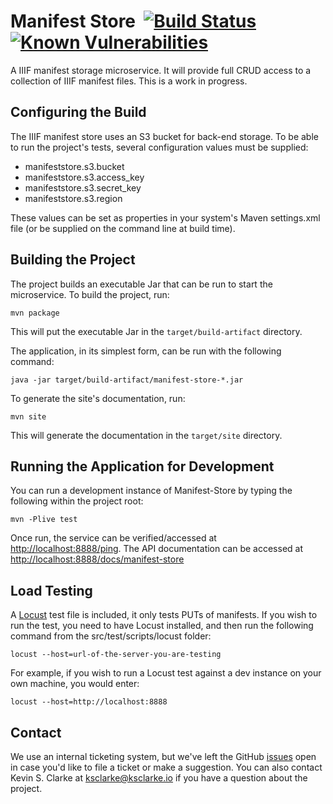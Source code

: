 # Manifest Store &nbsp;[![Build Status](https://api.travis-ci.com/uclalibrary/manifest-store.svg?branch=master)](https://travis-ci.com/uclalibrary/manifest-store) [![Known Vulnerabilities](https://img.shields.io/snyk/vulnerabilities/github/uclalibrary/manifest-store.svg)](https://snyk.io/test/github/uclalibrary/manifest-store)

A IIIF manifest storage microservice. It will provide full CRUD access to a collection of IIIF manifest files. This is a work in progress.

## Configuring the Build

The IIIF manifest store uses an S3 bucket for back-end storage. To be able to run the project's tests, several configuration values must be supplied:

* manifeststore.s3.bucket
* manifeststore.s3.access_key
* manifeststore.s3.secret_key
* manifeststore.s3.region

These values can be set as properties in your system's Maven settings.xml file (or be supplied on the command line at build time).

## Building the Project

The project builds an executable Jar that can be run to start the microservice. To build the project, run:

    mvn package

This will put the executable Jar in the `target/build-artifact` directory.

The application, in its simplest form, can be run with the following command:

    java -jar target/build-artifact/manifest-store-*.jar

To generate the site's documentation, run:

    mvn site

This will generate the documentation in the `target/site` directory.

## Running the Application for Development

You can run a development instance of Manifest-Store by typing the following within the project root:

    mvn -Plive test

Once run, the service can be verified/accessed at [http://localhost:8888/ping](http://localhost:8888/ping). The API documentation can be accessed at [http://localhost:8888/docs/manifest-store](http://localhost:8888/docs/manifest-store)

## Load Testing

A [Locust](https://docs.locust.io/en/stable/index.html) test file is included, it only tests PUTs of manifests. If you wish to run the test, you need to have Locust installed, and then run the following command from the src/test/scripts/locust folder:

    locust --host=url-of-the-server-you-are-testing

For example, if you wish to run a Locust test against a dev instance on your own machine, you would enter:

    locust --host=http://localhost:8888

## Contact

We use an internal ticketing system, but we've left the GitHub [issues](https://github.com/UCLALibrary/manifest-store/issues) open in case you'd like to file a ticket or make a suggestion. You can also contact Kevin S. Clarke at <a href="mailto:ksclarke@ksclarke.io">ksclarke@ksclarke.io</a> if you have a question about the project.
